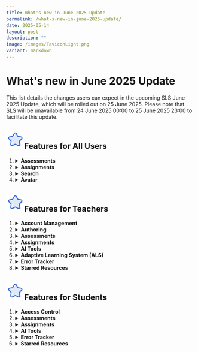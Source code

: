 ```yaml
---
title: What's new in June 2025 Update
permalink: /what-s-new-in-june-2025-update/
date: 2025-05-14
layout: post
description: ""
image: /images/FaviconLight.png
variant: markdown
---
```

<h1>What's new in June 2025 Update</h1>

<p>This list details the changes users can expect in the upcoming SLS June 2025 Update, which will be rolled out on 25 June 2025. Please note that SLS will be unavailable from 24 June 2025 00:00 to 25 June 2025 23:00 to facilitate this update.</p>

<h2><img src="/images/Icons/Star.svg" style="width:3rem; display: inline;">Features for All Users</h2>

<ol>

<li><details><summary><h4 style="margin: 0; display: inline;">Assessments</h4></summary>

<ul>

<li><strong>Direct Login for Assessments</strong>: Teachers and students can choose to log in directly for e-assessments using SLS or MIMS Login. They will be brought directly to their Assessments listing page upon logging in.</li>

</ul></details></li>

<li><details><summary><h4 style="margin: 0; display: inline;">Assignments</h4></summary>

<div style="margin-left: 20px;">
<details><summary><strong>Annotation Enhancements</strong></summary>Teachers and students can more easily differentiate annotations made by a teacher (underline) from those by students (highlight). For annotations made on questions, teachers and students can view the question number with question text as the header of each annotation card.</details>

<details><summary><strong>Due Date Tracking</strong></summary>Teachers and students can filter assignments by multiple status types: Incomplete, Overdue assignments, Overdue Sections, Due in 3 Days, Complete, and Upcoming.</details>

<details><summary><strong>Feedback Fields</strong></summary>Teachers and students will see the "Teacher Comments" field renamed to "Feedback" in Free-Response Questions (FRQs). The existing "Feedback" field will no longer be available.</details>

<details><summary><strong>Past Assignments</strong></summary>Teachers and students can view assignments from their past class groups in the Assignments listing page, making it easier to locate past assignments.</details>

<details><summary><strong>Planner Enhancements</strong></summary>Teachers and students can manage their work by creating tasks, with deadlines, from multiple entry points such as the new task list, module plan, section cover, and learning progress (students only). Teachers and students can attach resources such as sections and modules to these tasks. Students will be prompted when they mark incomplete attachments as complete. Students can also create goals from learning progress as a task and attach relevant self-study resources. The calendar range in the planner will be extended to include the year before and the year after the current year. Teachers can clear planner events en-masse.</details>
</div>

</details></li>

<li><details><summary><h4 style="margin: 0; display: inline;">Search</h4></summary>

<ul>

<li><strong>Search Enhancements</strong>: Teachers and students can view filtered search results based on their assigned and followed subjects and levels when searching for modules in global search, MOE Library and Community Gallery. Teachers and students can view subjects and their corresponding levels as paired information in search results, providing clearer understanding of subject-level relationships. Teachers and students can see a clickable icon on each search result for modules. Clicking on the icon will open the module in a new tab.</li>

</ul></details></li>

<li><details><summary><h4 style="margin: 0; display: inline;">Avatar</h4></summary>

<ul>

<li><strong>Avatar Enhancements</strong>: Teachers and students can click non-AI avatars to view a user's profile.</li>

</ul></details></li>

</ol>

<h2><img src="/images/Icons/Star.svg" style="width:3rem; display: inline;">Features for Teachers</h2>

<ol>

<li><details><summary><h4 style="margin: 0; display: inline;">Account Management</h4></summary>

<ul>

<li><strong>Inactive Account Notifications</strong>: Teachers will receive an SLS email notification if their account becomes inactive due to MIMS inactivity. Their SLS account will be deactivated after a 120-hour (5-day) countdown if their MIMS remains inactive.</li>

</ul></details></li>

<li><details><summary><h4 style="margin: 0; display: inline;">Authoring</h4></summary>

<ul>

<li><strong>Gamification Enhancements</strong>: Teachers can import gamification settings like Details, Experience Points, Game Stories, Collectibles and Leaderboard from other modules in Starred Resources and Library. Teachers can duplicate game stories and collectibles when setting up their gamification conditions. Teachers can add gamification conditions as section/activity prerequisites that regulate students' access. Teachers can switch off viewability of Experience Points (XP) for students. When viewability of XP is switched off, XP and levels will not be displayed for students. However, game stories and collectibles with level conditions will still be awarded.</li>

<li><strong>Live Chat</strong>: Teachers can set up Live Chat for both team and non-team discussions. Students and teachers can interact in active Live Chat rooms and view each other's posts live. Teachers can manually end and close Live Chat rooms. The Live Chat room will be converted into a discussion post and past interactions will be stored as comments. Teachers can also set a time limit for Live Chat rooms. Live Chat rooms will close automatically when the time limit is reached. Live Chat will not be accessible in self-study modules and when previewing as student.</li>

<li><strong>Hide Question Number</strong>: Teachers can hide question/component numbers in quizzes through the Quiz Details settings.</li>

<li><strong>Click-and-Drop Question Enhancements</strong>: Teachers can place and reposition options more precisely in Click-and-Drop questions.</li>

<li><strong>Component Card Enhancements</strong>: Teachers can view the component number and corresponding body text as the header of each component during module view and authoring.</li>

<li><strong>Authoring Copilot (ACP) Enhancements</strong>: Teachers can upload Google Slides, Docs and Sheets into the Knowledge Base to be used for ACP generation and for Learning Assistant reference (from 4 July 2025). Teachers can access ACP directly from the Add New and Create/Edit subpages.</li>

</ul></details></li>

<li><details><summary><h4 style="margin: 0; display: inline;">Assessments</h4></summary>

<ul>

<li><strong>Separate Assessment Listing</strong>: Assessments will no longer be shown together with assignments. Instead, teachers can access the Assessments listing page to view all assigned assessments. Teachers can also switch to their student accounts with the shortcut on the Assessments listing page.</li>

</ul></details></li>

<li><details><summary><h4 style="margin: 0; display: inline;">Assignments</h4></summary>

<ul>

<li><strong>@-Mention</strong>: Teachers can use the @-mention feature in notes, annotations, comments, posts and feedback to notify other teachers and students when their attention is needed. The names in the dropdown list for using @-mention will be based on the teachers and assignees of the assignment.</li>

<li><strong>Annotation Enhancements</strong>: Teachers can share notes and annotations from their teacher assignment view with all other assignees of the assignment. Students will see the same referenced note or annotation in their own assignment view. Teachers can choose to notify students when they share notes and annotations from their teacher assignment view.</li>

<li><strong>Heatmap Enhancements</strong>: Teachers can view their student's activity page directly by clicking on the corresponding activity status heatmap cell. Teachers can see section start and due dates when they filter by sections on the heatmap. They can click on the dates to access the Assignment Settings page and adjust the due dates.</li>

</ul></details></li>

<li><details><summary><h4 style="margin: 0; display: inline;">AI Tools</h4></summary>

<ul>

<li><strong>Annotated Feedback Assistant (AFA) Enhancements</strong>: Teachers will be able to set the number of drafts that students can submit to AFA to receive feedback on before their final submission.</li>

<li><strong>Short Answer Feedback Assistant (ShortAnsFA) Enhancements</strong>: Students can submit Google Slides, Docs and Sheets to ShortAnsFA as part of their Free Response Question (FRQ) response to receive feedback. Teachers can edit criterion feedback after an FRQ/Audio Response Question (ARQ) is released.</li>

<li><strong>Data Assistant (DAT) Enhancements</strong>: Teachers will be able to save their DAT analyses results for FRQ responses and Discussion posts for future reference. Teachers can set up DAT so that students can receive quiz level feedback at the end of a quiz based on their performance for questions in the quiz. Teachers will be able to use DAT to analyse the overall performance of their class in a quiz.</li>

</ul></details></li>

<li><details><summary><h4 style="margin: 0; display: inline;">Adaptive Learning System (ALS)</h4></summary>

<ul>

<li><strong>ALS Enhancements</strong>: Teachers can filter to the Learning Outcome level in the student view of the ALS Learning Progress Dashboard (LPD) and sort students based on their ability score. Teachers can see a snapshot of the ability score attained by students when they complete an Adaptive Section in an assignment.</li>

</ul></details></li>

<li><details><summary><h4 style="margin: 0; display: inline;">Error Tracker</h4></summary>

<ul>

<li><strong>Error Tracker Enhancements</strong>: Teachers can quickly access a selected student's error tracker from the Students tab. When viewing as student, teachers can see a listing of attempted modules with the number of tagged errors under the Questions tab. Clicking on "View Questions" under each module will allow teachers to see the list of questions and their associated error counts. A filter has also been added to allow teachers to filter the error tracker by month range and error tag.</li>

</ul></details></li>

<li><details><summary><h4 style="margin: 0; display: inline;">Starred Resources</h4></summary>

<ul>

<li><strong>Starred Resources Enhancements</strong>: Teachers can star and unstar class group and community resources. Teachers can add content from their starred class group resources.</li>

</ul></details></li>

</ol>

<h2><img src="/images/Icons/Star.svg" style="width:3rem; display: inline;">Features for Students</h2>

<ol>

<li><details><summary><h4 style="margin: 0; display: inline;">Access Control</h4></summary>

<ul>

<li><strong>Temporary Passcode Access</strong>: Students can be redirected to the respective landing pages of their URL when logging in with a temporary passcode, even if their password has expired (over 365 days without change).</li>

</ul></details></li>

<li><details><summary><h4 style="margin: 0; display: inline;">Assessments</h4></summary>

<ul>

<li><strong>Assessment Access</strong>: Students can access the Assessments listing page to view all assessments assigned to them. Students cannot view the module structure of upcoming assessments and assignments that require passcodes.</li>

</ul></details></li>

<li><details><summary><h4 style="margin: 0; display: inline;">Assignments</h4></summary>

<ul>

<li><strong>@-Mention</strong>: Students can use the @-mention feature in notes, annotations, comments, posts and feedback to notify teachers when their attention is needed. The names in the dropdown list for using @-mention will be based on the teachers of the assignment.</li>

</ul></details></li>

<li><details><summary><h4 style="margin: 0; display: inline;">AI Tools</h4></summary>

<ul>

<li><strong>Annotated Feedback Assistant (AFA) Enhancements</strong>: Students can use a 'Check' button to receive iterative annotated feedback about their answer and subsequently work on the feedback in a new draft of their response. Students will be able to view past drafts with accompanying annotations.</li>

</ul></details></li>

<li><details><summary><h4 style="margin: 0; display: inline;">Error Tracker</h4></summary>

<ul>

<li><strong>Error Tracker Enhancements</strong>: Under the Questions tab in error trackers, students can view a listing of attempted modules with the number of tagged errors. Clicking on "View Questions" under each module will allow students to see the list of questions and their associated error counts. A filter has also been added to allow students to filter the error tracker by month range and error tag.</li>

</ul></details></li>

<li><details><summary><h4 style="margin: 0; display: inline;">Starred Resources</h4></summary>

<ul>

<li><strong>Starred Resources Enhancements</strong>: Students can star and unstar class group resources.</li>

</ul></details></li>

</ol>
